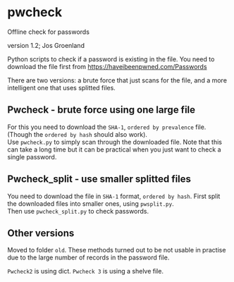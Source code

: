 # pwcheck
Offline check for passwords

version 1.2; 
Jos Groenland

Python scripts to check if a password is existing in the file.
You need to download the file first from https://haveibeenpwned.com/Passwords

There are two versions: a brute force that just scans for the file, and a more intelligent one that uses splitted files.



## Pwcheck - brute force using one large file

For this you need to download the `SHA-1`, `ordered by prevalence` file. (Though the `ordered by hash` should also work).  
Use `pwcheck.py` to simply scan through the downloaded file. Note that this can take a long time but it can be practical when you just want to check a single password.

## Pwcheck_split - use smaller splitted files

You need to download the file in `SHA-1` format, `ordered by hash`. First split the downloaded files into smaller ones, using `pwsplit.py`.  
Then use `pwcheck_split.py` to check passwords.

## Other versions
Moved to folder `old`. These methods turned out to be not usable in practise due to the large number of records in the password file.

`Pwcheck2` is using dict.  `Pwcheck 3` is using a shelve file.